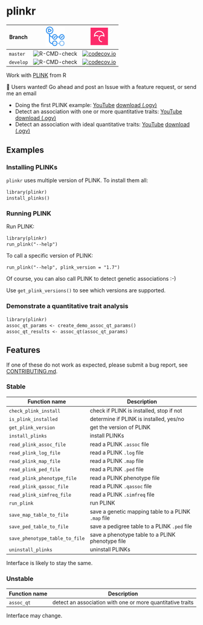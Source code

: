 # plinkr

Branch   |[![GitHub Actions logo](man/figures/GitHubActions.png)](https://github.com/richelbilderbeek/plinkr/actions)|[![Codecov logo](man/figures/Codecov.png)](https://www.codecov.io)
---------|-----------------------------------------------------------------------------------------------------------|----------------------------------------------------------------------------------------------------------------------------------------------------------------
`master` |![R-CMD-check](https://github.com/richelbilderbeek/plinkr/workflows/R-CMD-check/badge.svg?branch=master)   |[![codecov.io](https://codecov.io/github/richelbilderbeek/plinkr/coverage.svg?branch=master)](https://codecov.io/github/richelbilderbeek/plinkr/branch/master)
`develop`|![R-CMD-check](https://github.com/richelbilderbeek/plinkr/workflows/R-CMD-check/badge.svg?branch=develop)  |[![codecov.io](https://codecov.io/github/richelbilderbeek/plinkr/coverage.svg?branch=develop)](https://codecov.io/github/richelbilderbeek/plinkr/branch/develop)

Work with [PLINK](http://zzz.bwh.harvard.edu/plink/) from R

:construction: Users wanted! Go ahead and post an Issue with a feature request, or send me an email

 * Doing the first PLINK example: [YouTube](https://youtu.be/LsfKQw2oIUg) [download (.ogv)](http://richelbilderbeek.nl/plinkr_basic_usage.ogv)
 * Detect an association with one or more quantitative traits: [YouTube](https://youtu.be/IicNdc8sDfI) [download (.ogv)](http://richelbilderbeek.nl/plinkr_assoc_qt.ogv)
 * Detect an association with ideal quantitative traits: [YouTube](https://youtu.be/oXGy83WiHm4) [download (.ogv)](http://richelbilderbeek.nl/plinkr_demo_qt_assoc.ogv)

## Examples

### Installing PLINKs

`plinkr` uses multiple version of PLINK. To install them all:

```
library(plinkr)
install_plinks()
```

### Running PLINK

Run PLINK:

```
library(plinkr)
run_plink("--help")
```

To call a specific version of PLINK:

```
run_plink("--help", plink_version = "1.7")
```

Of course, you can also call PLINK to detect genetic associations :-)

Use `get_plink_versions()` to see which versions are supported.

### Demonstrate a quantitative trait analysis

```
library(plinkr)
assoc_qt_params <- create_demo_assoc_qt_params()
assoc_qt_results <- assoc_qt(assoc_qt_params)
```

## Features

If one of these do not work as expected, 
please submit a bug report,
see [CONTRIBUTING.md](CONTRIBUTING.md).

### Stable

Function name                 | Description
------------------------------|-----------------------------------------------------
`check_plink_install`         | check if PLINK is installed, stop if not
`is_plink_installed`          | determine if PLINK is installed, yes/no
`get_plink_version`           | get the version of PLINK
`install_plinks`              | install PLINKs
`read_plink_assoc_file`       | read a PLINK `.assoc` file
`read_plink_log_file`         | read a PLINK `.log` file
`read_plink_map_file`         | read a PLINK `.map` file
`read_plink_ped_file`         | read a PLINK `.ped` file
`read_plink_phenotype_file`   | read a PLINK phenotype file
`read_plink_qassoc_file`      | read a PLINK `.qassoc` file
`read_plink_simfreq_file`     | read a PLINK `.simfreq` file
`run_plink`                   | run PLINK
`save_map_table_to_file`      | save a genetic mapping table to a PLINK `.map` file
`save_ped_table_to_file`      | save a pedigree table to a PLINK `.ped` file
`save_phenotype_table_to_file`| save a phenotype table to a PLINK phenotype file
`uninstall_plinks`            | uninstall PLINKs

Interface is likely to stay the same. 

### Unstable

Function name         | Description
----------------------|------------------------------------------
`assoc_qt`            | detect an association with one or more quantitative traits

Interface may change.

